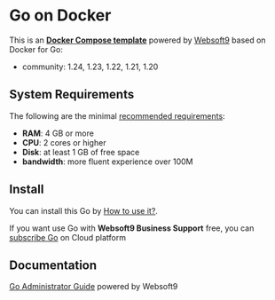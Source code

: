 # Go on Docker  

This is an **[Docker Compose template](https://github.com/Websoft9/docker-library)** powered by [Websoft9](https://www.websoft9.com) based on Docker for Go:


 - community:  1.24, 1.23, 1.22, 1.21, 1.20


## System Requirements

The following are the minimal [recommended requirements](https://tomee.apache.org/):

* **RAM**: 4 GB or more
* **CPU**: 2 cores or higher
* **Disk**: at least 1 GB of free space
* **bandwidth**: more fluent experience over 100M  

## Install

You can install this Go by [How to use it?](https://github.com/Websoft9/docker-library#how-to-use-it).   

If you want use Go with **Websoft9 Business Support** free, you can [subscribe Go](https://www.websoft9.com/apps) on Cloud platform

## Documentation

[Go Administrator Guide](https://support.websoft9.com/docs/go) powered by Websoft9